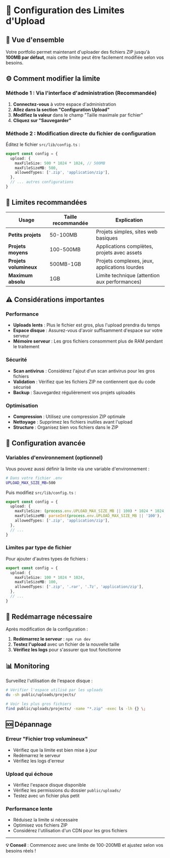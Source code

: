 # 📁 Configuration des Limites d'Upload

## 🎯 Vue d'ensemble

Votre portfolio permet maintenant d'uploader des fichiers ZIP jusqu'à **100MB par défaut**, mais cette limite peut être facilement modifiée selon vos besoins.

## ⚙️ Comment modifier la limite

### Méthode 1 : Via l'interface d'administration (Recommandée)

1. **Connectez-vous** à votre espace d'administration
2. **Allez dans la section "Configuration Upload"**
3. **Modifiez la valeur** dans le champ "Taille maximale par fichier"
4. **Cliquez sur "Sauvegarder"**

### Méthode 2 : Modification directe du fichier de configuration

Éditez le fichier `src/lib/config.ts` :

```typescript
export const config = {
  upload: {
    maxFileSize: 500 * 1024 * 1024, // 500MB
    maxFileSizeMB: 500,
    allowedTypes: ['.zip', 'application/zip'],
  },
  // ... autres configurations
}
```

## 📏 Limites recommandées

| Usage | Taille recommandée | Explication |
|-------|-------------------|-------------|
| **Petits projets** | 50-100MB | Projets simples, sites web basiques |
| **Projets moyens** | 100-500MB | Applications complètes, projets avec assets |
| **Projets volumineux** | 500MB-1GB | Projets complexes, jeux, applications lourdes |
| **Maximum absolu** | 1GB | Limite technique (attention aux performances) |

## ⚠️ Considérations importantes

### Performance
- **Uploads lents** : Plus le fichier est gros, plus l'upload prendra du temps
- **Espace disque** : Assurez-vous d'avoir suffisamment d'espace sur votre serveur
- **Mémoire serveur** : Les gros fichiers consomment plus de RAM pendant le traitement

### Sécurité
- **Scan antivirus** : Considérez l'ajout d'un scan antivirus pour les gros fichiers
- **Validation** : Vérifiez que les fichiers ZIP ne contiennent que du code sécurisé
- **Backup** : Sauvegardez régulièrement vos projets uploadés

### Optimisation
- **Compression** : Utilisez une compression ZIP optimale
- **Nettoyage** : Supprimez les fichiers inutiles avant l'upload
- **Structure** : Organisez bien vos fichiers dans le ZIP

## 🔧 Configuration avancée

### Variables d'environnement (optionnel)

Vous pouvez aussi définir la limite via une variable d'environnement :

```bash
# Dans votre fichier .env
UPLOAD_MAX_SIZE_MB=500
```

Puis modifiez `src/lib/config.ts` :

```typescript
export const config = {
  upload: {
    maxFileSize: (process.env.UPLOAD_MAX_SIZE_MB || 100) * 1024 * 1024,
    maxFileSizeMB: parseInt(process.env.UPLOAD_MAX_SIZE_MB || '100'),
    allowedTypes: ['.zip', 'application/zip'],
  },
  // ...
}
```

### Limites par type de fichier

Pour ajouter d'autres types de fichiers :

```typescript
export const config = {
  upload: {
    maxFileSize: 100 * 1024 * 1024,
    maxFileSizeMB: 100,
    allowedTypes: ['.zip', '.rar', '.7z', 'application/zip'],
  },
  // ...
}
```

## 🚀 Redémarrage nécessaire

Après modification de la configuration :

1. **Redémarrez le serveur** : `npm run dev`
2. **Testez l'upload** avec un fichier de la nouvelle taille
3. **Vérifiez les logs** pour s'assurer que tout fonctionne

## 📊 Monitoring

Surveillez l'utilisation de l'espace disque :

```bash
# Vérifier l'espace utilisé par les uploads
du -sh public/uploads/projects/

# Voir les plus gros fichiers
find public/uploads/projects/ -name "*.zip" -exec ls -lh {} \;
```

## 🆘 Dépannage

### Erreur "Fichier trop volumineux"
- Vérifiez que la limite est bien mise à jour
- Redémarrez le serveur
- Vérifiez les logs d'erreur

### Upload qui échoue
- Vérifiez l'espace disque disponible
- Vérifiez les permissions du dossier `public/uploads/`
- Testez avec un fichier plus petit

### Performance lente
- Réduisez la limite si nécessaire
- Optimisez vos fichiers ZIP
- Considérez l'utilisation d'un CDN pour les gros fichiers

---

**💡 Conseil** : Commencez avec une limite de 100-200MB et ajustez selon vos besoins réels ! 